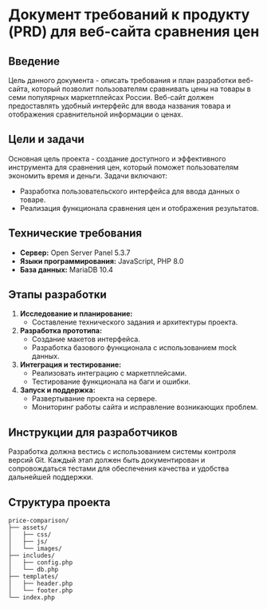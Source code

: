 # Документ требований к продукту (PRD) для веб-сайта сравнения цен

## Введение
Цель данного документа - описать требования и план разработки веб-сайта, который позволит пользователям сравнивать цены на товары в семи популярных маркетплейсах России. Веб-сайт должен предоставлять удобный интерфейс для ввода названия товара и отображения сравнительной информации о ценах.

## Цели и задачи
Основная цель проекта - создание доступного и эффективного инструмента для сравнения цен, который поможет пользователям экономить время и деньги. Задачи включают:
- Разработка пользовательского интерфейса для ввода данных о товаре.
- Реализация функционала сравнения цен и отображения результатов.

## Технические требования
- **Сервер:** Open Server Panel 5.3.7
- **Языки программирования:** JavaScript, PHP 8.0
- **База данных:** MariaDB 10.4


## Этапы разработки
1. **Исследование и планирование:**
   - Составление технического задания и архитектуры проекта.
2. **Разработка прототипа:**
   - Создание макетов интерфейса.
   - Разработка базового функционала с использованием mock данных.
3. **Интеграция и тестирование:**
   - Реализовать интеграцию с маркетплейсами.
   - Тестирование функционала на баги и ошибки.
4. **Запуск и поддержка:**
   - Развертывание проекта на сервере.
   - Мониторинг работы сайта и исправление возникающих проблем.

## Инструкции для разработчиков
Разработка должна вестись с использованием системы контроля версий Git. Каждый этап должен быть документирован и сопровождаться тестами для обеспечения качества и удобства дальнейшей поддержки.

## Структура проекта
```
price-comparison/
├── assets/
│   ├── css/
│   ├── js/
│   └── images/
├── includes/
│   ├── config.php
│   └── db.php
├── templates/
│   ├── header.php
│   └── footer.php
└── index.php
```

